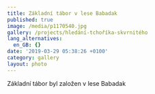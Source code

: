 ```yaml
---
title: Základní tábor v lese Babadak
published: true
image: /media/p1170540.jpg
gallery: /projects/hledání-tchoříka-skvrnitého
lang_alternatives:
  en_GB: {}
date: '2019-03-29 05:38:26 +0100'
category: gallery
layout: photo
---
```

Základní tábor byl založen v lese Babadak
